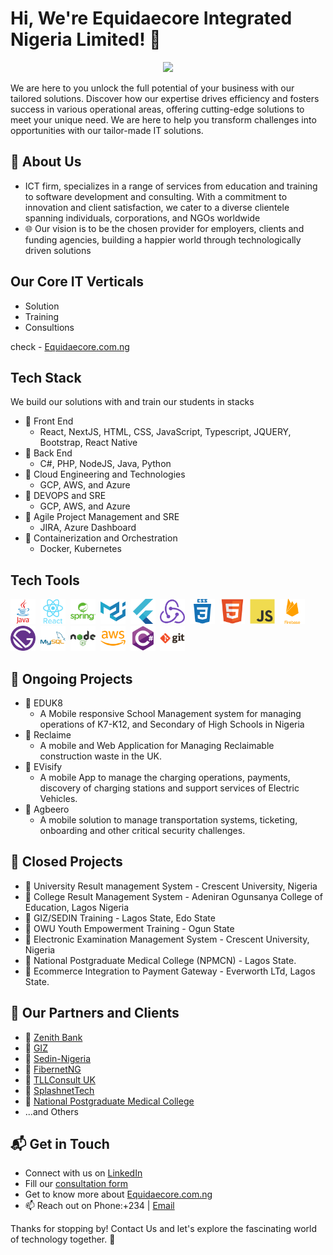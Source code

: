 # Hi, We're Equidaecore Integrated Nigeria Limited! 👋
<div id="header" align="center">
  <img src="https://equidaecore.com.ng/wp/wp-content/uploads/2023/03/equidaecore-logo.svg" width="150"/>
</div>

We are here to you unlock the full potential of your business with our tailored solutions. Discover how our expertise drives efficiency and fosters success in various operational areas, offering cutting-edge solutions to meet your unique need. We are here to help you transform challenges into opportunities with our tailor-made IT solutions.

[//]: <> (https://github-readme-stats.vercel.app/api?username=equidaecore-codehub&theme=vue-dark&show_icons=true&hide_border=true&count_private=true)

## 🚀 About Us

- ICT firm, specializes in a range of services from education and training to software development and consulting. With a commitment to innovation and client satisfaction, we cater to a diverse clientele spanning individuals, corporations, and NGOs worldwide
- 🌐 Our vision is to be the chosen provider for employers, clients and funding agencies, building a happier world through technologically driven solutions

## Our Core IT Verticals 
- Solution 
- Training
- Consultions

check - [Equidaecore.com.ng](https://equidaecore.com.ng)

## Tech Stack
We build our solutions with and train our students in stacks 
- 🚀 Front End  
  - React, NextJS, HTML, CSS, JavaScript, Typescript, JQUERY, Bootstrap, React Native 
- 🚀 Back End  
  - C#, PHP, NodeJS, Java, Python
- 🚀 Cloud Engineering and Technologies  
  - GCP, AWS, and Azure
- 🚀 DEVOPS and SRE  
  - GCP, AWS, and Azure
- 🚀 Agile Project Management and SRE  
  - JIRA, Azure Dashboard
- 🚀 Containerization and Orchestration  
  - Docker, Kubernetes

## Tech Tools
<div>
  <img src="https://github.com/devicons/devicon/blob/master/icons/java/java-original-wordmark.svg" title="Java" alt="Java" width="40" height="40"/>&nbsp;
  <img src="https://github.com/devicons/devicon/blob/master/icons/react/react-original-wordmark.svg" title="React" alt="React" width="40" height="40"/>&nbsp;
  <img src="https://github.com/devicons/devicon/blob/master/icons/spring/spring-original-wordmark.svg" title="Spring" alt="Spring" width="40" height="40"/>&nbsp;
  <img src="https://github.com/devicons/devicon/blob/master/icons/materialui/materialui-original.svg" title="Material UI" alt="Material UI" width="40" height="40"/>&nbsp;
  <img src="https://github.com/devicons/devicon/blob/master/icons/flutter/flutter-original.svg" title="Flutter" alt="Flutter" width="40" height="40"/>&nbsp;
  <img src="https://github.com/devicons/devicon/blob/master/icons/redux/redux-original.svg" title="Redux" alt="Redux " width="40" height="40"/>&nbsp;
  <img src="https://github.com/devicons/devicon/blob/master/icons/css3/css3-plain-wordmark.svg"  title="CSS3" alt="CSS" width="40" height="40"/>&nbsp;
  <img src="https://github.com/devicons/devicon/blob/master/icons/html5/html5-original.svg" title="HTML5" alt="HTML" width="40" height="40"/>&nbsp;
  <img src="https://github.com/devicons/devicon/blob/master/icons/javascript/javascript-original.svg" title="JavaScript" alt="JavaScript" width="40" height="40"/>&nbsp;
  <img src="https://github.com/devicons/devicon/blob/master/icons/firebase/firebase-plain-wordmark.svg" title="Firebase" alt="Firebase" width="40" height="40"/>&nbsp;
  <img src="https://github.com/devicons/devicon/blob/master/icons/gatsby/gatsby-original.svg" title="Gatsby"  alt="Gatsby" width="40" height="40"/>&nbsp;
  <img src="https://github.com/devicons/devicon/blob/master/icons/mysql/mysql-original-wordmark.svg" title="MySQL"  alt="MySQL" width="40" height="40"/>&nbsp;
  <img src="https://github.com/devicons/devicon/blob/master/icons/nodejs/nodejs-original-wordmark.svg" title="NodeJS" alt="NodeJS" width="40" height="40"/>&nbsp;
  <img src="https://github.com/devicons/devicon/blob/master/icons/amazonwebservices/amazonwebservices-plain-wordmark.svg" title="AWS" alt="AWS" width="40" height="40"/>&nbsp;
  <img src="https://github.com/devicons/devicon/blob/master/icons/csharp/csharp-original.svg" title="AWS" alt="C#" width="40" height="40"/>&nbsp;
  <img src="https://github.com/devicons/devicon/blob/master/icons/git/git-original-wordmark.svg" title="Git" **alt="Git" width="40" height="40"/>
</div>

## 🌱 Ongoing Projects

- 🚀 EDUK8  
  - A Mobile responsive School Management system for managing operations of K7-K12, and Secondary of High Schools in Nigeria 
- 🚀 Reclaime  
  - A mobile and Web Application for Managing Reclaimable construction waste in the UK.
- 🚀 EVisify  
  - A mobile App to manage the charging operations, payments, discovery of charging stations and support services of Electric Vehicles.
- 🚀 Agbeero  
  - A mobile solution to manage transportation systems, ticketing, onboarding and other critical security challenges.

## 🌱 Closed Projects

- 🚀 University Result management System - Crescent University, Nigeria 
- 🚀 College Result Management System - Adeniran Ogunsanya College of Education, Lagos Nigeria 
- 🚀 GIZ/SEDIN Training - Lagos State, Edo State
- 🚀 OWU Youth Empowerment Training - Ogun State
- 🚀 Electronic Examination Management System - Crescent University, Nigeria 
- 🚀 National Postgraduate Medical College (NPMCN) - Lagos State. 
- 🚀 Ecommerce Integration to Payment Gateway - Everworth LTd, Lagos State. 


 ## 👯 Our Partners and Clients

- 🌟 [Zenith Bank](https://www.zenithbank.com/)
- 🌟 [GIZ](https://www.giz.de/en/worldwide/1902.html)
- 🌟 [Sedin-Nigeria](https://sedin-nigeria.net/)
- 🌟 [FibernetNG](https://fibernet.ng/)
- 🌟 [TLLConsult UK](https://www.tllconsult.co.uk/)
- 🌟 [SplashnetTech](https://splashnetech.com/)
- 🌟 [National Postgraduate Medical College](https://npmcn.edu.ng/)
- ...and Others


## 📬 Get in Touch

- Connect with us on [LinkedIn](https://www.linkedin.com/company/equidaecore/)
- Fill our [consultation form](https://equidaecore.com.ng/wp/contact/)
- Get to know more about [Equidaecore.com.ng](https://equidaecore.com.ng)
- 📫 Reach out on Phone:+234  | [Email](info@equidaecore.com.ng)

Thanks for stopping by! Contact Us and let's explore the fascinating world of technology together. 🚀

